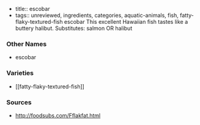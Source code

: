 - title:: escobar
- tags:: unreviewed, ingredients, categories, aquatic-animals, fish, fatty-flaky-textured-fish
escobar This excellent Hawaiian fish tastes like a buttery halibut. Substitutes: salmon OR halibut

### Other Names

* escobar

### Varieties

* [[fatty-flaky-textured-fish]]

### Sources
* http://foodsubs.com/Fflakfat.html
